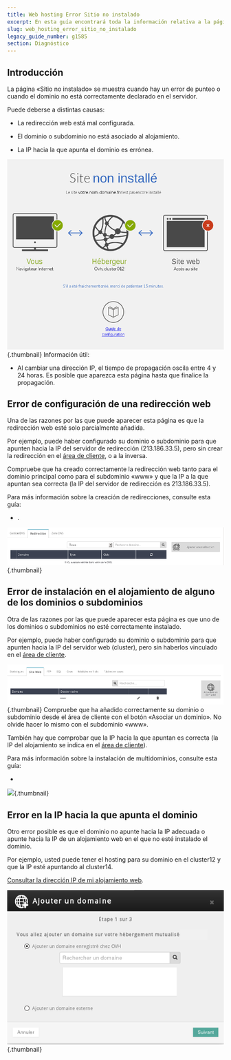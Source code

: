 ```yaml
---
title: Web hosting Error Sitio no instalado
excerpt: En esta guía encontrará toda la información relativa a la página "Sitio no instalado" que puede aparecer en lugar de su sitio web.
slug: web_hosting_error_sitio_no_instalado
legacy_guide_number: g1585
section: Diagnóstico
---
```



## Introducción
La página «Sitio no instalado» se muestra cuando hay un error de punteo o cuando el dominio no está correctamente declarado en el servidor.

Puede deberse a distintas causas:


- La redirección web está mal configurada.

- El dominio o subdominio no está asociado al alojamiento. 

- La IP hacia la que apunta el dominio es errónea.



![](images/img_2321.jpg){.thumbnail}
Información útil:


- Al cambiar una dirección IP, el tiempo de propagación oscila entre 4 y 24 horas. Es posible que aparezca esta página hasta que finalice la propagación.




## Error de configuración de una redirección web
Una de las razones por las que puede aparecer esta página es que la redirección web esté solo parcialmente añadida. 

Por ejemplo, puede haber configurado su dominio o subdominio para que apunten hacia la IP del servidor de redirección (213.186.33.5), pero sin crear la redirección en el [área de cliente](https://www.ovh.com/manager/web), o a la inversa.

Compruebe que ha creado correctamente la redirección web tanto para el dominio principal como para el subdominio «www» y que la IP a la que apuntan sea correcta (la IP del servidor de redirección es 213.186.33.5).

Para más información sobre la creación de redirecciones, consulte esta guía:

- []({legacy}1339).



![](images/img_2268.jpg){.thumbnail}


## Error de instalación en el alojamiento de alguno de los dominios o subdominios
Otra de las razones por las que puede aparecer esta página es que uno de los dominios o subdominios no esté correctamente instalado.

Por ejemplo, puede haber configurado su dominio o subdominio para que apunten hacia la IP del servidor web (cluster), pero sin haberlos vinculado en el [área de cliente](https://www.ovh.com/manager/web).

![](images/img_2269.jpg){.thumbnail}
Compruebe que ha añadido correctamente su dominio o subdominio desde el área de cliente con el botón «Asociar un dominio». No olvide hacer lo mismo con el subdominio «www».

También hay que comprobar que la IP hacia la que apuntan es correcta (la IP del alojamiento se indica en el [área de cliente](https://www.ovh.com/manager/web)).

Para más información sobre la instalación de multidominios, consulte esta guía: 

- []({legacy}1332)



![](images/img_3965.jpg){.thumbnail}


## Error en la IP hacia la que apunta el dominio
Otro error posible es que el dominio no apunte hacia la IP adecuada o apunte hacia la IP de un alojamiento web en el que no esté instalado el dominio.

Por ejemplo, usted puede tener el hosting para su dominio en el cluster12 y que la IP esté apuntando al cluster14.

[Consultar la dirección IP de mi alojamiento web](https://www.ovh.es/g1290.cdn-geocache#acciones_desde_el_manager_v3_desactivar_el_acelerador_geocache).

![](images/img_2274.jpg){.thumbnail}

